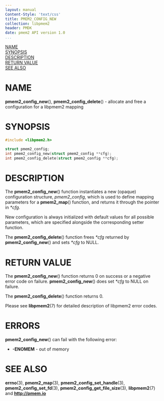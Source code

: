```yaml
---
layout: manual
Content-Style: 'text/css'
title: PMEM2_CONFIG_NEW
collection: libpmem2
header: PMDK
date: pmem2 API version 1.0
...
```


[comment]: <> (SPDX-License-Identifier: BSD-3-Clause)
[comment]: <> (Copyright 2019, Intel Corporation)

[comment]: <> (pmem2_config_new.3 -- man page for pmem2_config_new and pmem2_config_delete)

[NAME](#name)<br />
[SYNOPSIS](#synopsis)<br />
[DESCRIPTION](#description)<br />
[RETURN VALUE](#return-value)<br />
[SEE ALSO](#see-also)<br />

# NAME #

**pmem2_config_new**(), **pmem2_config_delete**() - allocate and free a
configuration for a libpmem2 mapping

# SYNOPSIS #

```c
#include <libpmem2.h>

struct pmem2_config;
int pmem2_config_new(struct pmem2_config **cfg);
int pmem2_config_delete(struct pmem2_config **cfg);
```

# DESCRIPTION #

The **pmem2_config_new**() function instantiates a new (opaque) configuration structure, *pmem2_config*, which is used to define mapping parameters for a **pmem2_map**() function, and returns it through the pointer in *\*cfg*.

New configuration is always initialized with default values for all possible parameters, which are specified alongside the corresponding setter function.

The **pmem2_config_delete**() function frees *\*cfg* returned by **pmem2_config_new**() and sets *\*cfg* to NULL.

# RETURN VALUE #

The **pmem2_config_new**() function returns 0 on success or a negative error code on failure.
**pmem2_config_new**() does set *\*cfg* to NULL on failure.

The **pmem2_config_delete**() function returns 0.

Please see **libpmem2**(7) for detailed description of libpmem2 error codes.

# ERRORS #
**pmem2_config_new**() can fail with the following error:
- **-ENOMEM** - out of memory

# SEE ALSO #

**errno**(3), **pmem2_map**(3), **pmem2_config_set_handle**(3),
**pmem2_config_set_fd**(3), **pmem2_config_get_file_size**(3),
**libpmem2**(7) and **<http://pmem.io>**
